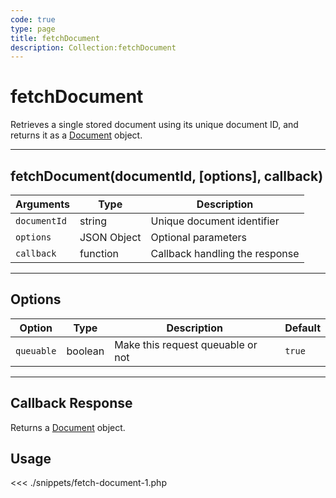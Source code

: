 ```yaml
---
code: true
type: page
title: fetchDocument
description: Collection:fetchDocument
---
```


# fetchDocument

Retrieves a single stored document using its unique document ID, and returns it as a [Document](/sdk/php/3/core-classes/document) object.

---

## fetchDocument(documentId, [options], callback)

| Arguments    | Type        | Description                    |
| ------------ | ----------- | ------------------------------ |
| `documentId` | string      | Unique document identifier     |
| `options`    | JSON Object | Optional parameters            |
| `callback`   | function    | Callback handling the response |

---

## Options

| Option     | Type    | Description                       | Default |
| ---------- | ------- | --------------------------------- | ------- |
| `queuable` | boolean | Make this request queuable or not | `true`  |

---

## Callback Response

Returns a [Document](/sdk/php/3/core-classes/document) object.

## Usage

<<< ./snippets/fetch-document-1.php
